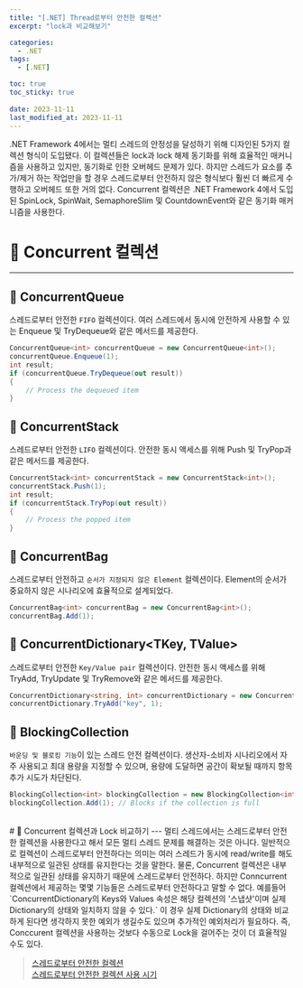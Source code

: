 ```yaml
---
title: "[.NET] Thread로부터 안전한 컬렉션"
excerpt: "lock과 비교해보기" 

categories:
  - .NET
tags:
  - [.NET]

toc: true
toc_sticky: true
 
date: 2023-11-11
last_modified_at: 2023-11-11
---
```


.NET Framework 4에서는 멀티 스레드의 안정성을 달성하기 위해 디자인된 5가지 컬렉션 형식이 도입됐다.
이 컬렉션들은 lock과 lock 해제 동기화를 위해 효율적인 매커니즘을 사용하고 있지만, 동기화로 인한 오버헤드 문제가 있다.
하지만 스레드가 요소를 추가/제거 하는 작업만을 할 경우 스레드로부터 안전하지 않은 형식보다 훨씬 더 빠르게 수행하고 오버헤드 또한 거의 없다.
Concurrent 컬렉션은 .NET Framework 4에서 도입된 SpinLock, SpinWait, SemaphoreSlim 및 CountdownEvent와 같은 동기화 매커니즘을 사용한다.

# 🚀 Concurrent 컬렉션
---
## 📝 ConcurrentQueue<T>
스레드로부터 안전한 `FIFO` 컬렉션이다. 여러 스레드에서 동시에 안전하게 사용할 수 있는 Enqueue 및 TryDequeue와 같은 메서드를 제공한다.

```c#
ConcurrentQueue<int> concurrentQueue = new ConcurrentQueue<int>();
concurrentQueue.Enqueue(1);
int result;
if (concurrentQueue.TryDequeue(out result))
{
    // Process the dequeued item
}
```

## 📝 ConcurrentStack<T>
스레드로부터 안전한 `LIFO` 컬렉션이다. 안전한 동시 액세스를 위해 Push 및 TryPop과 같은 메서드를 제공한다.

```c#
ConcurrentStack<int> concurrentStack = new ConcurrentStack<int>();
concurrentStack.Push(1);
int result;
if (concurrentStack.TryPop(out result))
{
    // Process the popped item
}
```

## 📝 ConcurrentBag<T>
스레드로부터 안전하고 `순서가 지정되지 않은 Element` 컬렉션이다. Element의 순서가 중요하지 않은 시나리오에 효율적으로 설계되었다.

```c#
ConcurrentBag<int> concurrentBag = new ConcurrentBag<int>();
concurrentBag.Add(1);
```

## 📝 ConcurrentDictionary<TKey, TValue>
스레드로부터 안전한 `Key/Value pair` 컬렉션이다. 안전한 동시 액세스를 위해 TryAdd, TryUpdate 및 TryRemove와 같은 메서드를 제공한다.

```c#
ConcurrentDictionary<string, int> concurrentDictionary = new ConcurrentDictionary<string, int>();
concurrentDictionary.TryAdd("key", 1);
```

## 📝 BlockingCollection<T>
`바운딩 및 블로킹 기능`이 있는 스레드 안전 컬렉션이다. 생산자-소비자 시나리오에서 자주 사용되고 최대 용량을 지정할 수 있으며, 용량에 도달하면 공간이 확보될 때까지 항목 추가 시도가 차단된다.

```c#
BlockingCollection<int> blockingCollection = new BlockingCollection<int>(boundedCapacity: 10);
blockingCollection.Add(1); // Blocks if the collection is full
```

<br>
# 🚀 Concurrent 컬렉션과 Lock 비교하기
---
멀티 스레드에서는 스레드로부터 안전한 컬렉션을 사용한다고 해서 모든 멀티 스레드 문제를 해결하는 것은 아니다.
일반적으로 컬렉션이 스레드로부터 안전하다는 의미는 여러 스레드가 동시에 read/write를 해도 내부적으로 일관된 상태를 유지한다는 것을 말한다.
물론, Concurrent 컬렉션은 내부적으로 일관된 상태를 유지하기 때문에 스레드로부터 안전하다.
하지만 Conncurrent 컬렉션에서 제공하는 몇몇 기능들은 스레드로부터 안전하다고 말할 수 없다.
예를들어 `ConcurrentDictionary의 Keys와 Values 속성은 해당 컬렉션의 '스냅샷'이며 실제 Dictionary의 상태와 일치하지 않을 수 있다.`
이 경우 실제 Dictionary의 상태와 비교하게 된다면 생각하지 못한 예외가 생길수도 있으며 추가적인 예외처리가 필요하다.
즉, Conccurent 컬렉션을 사용하는 것보다 수동으로 Lock을 걸어주는 것이 더 효율적일 수도 있다.

>[스레드로부터 안전한 컬렉션](https://learn.microsoft.com/ko-kr/dotnet/standard/collections/thread-safe/)  
>[스레드로부터 안전한 컬렉션 사용 시기](https://learn.microsoft.com/ko-kr/dotnet/standard/collections/thread-safe/when-to-use-a-thread-safe-collection)